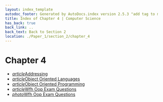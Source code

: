 ```yaml
---
layout: index_template
autodoc_footer: Generated by AutoDocs.index version 2.5.3 "add tag to make &lt;base&gt; work" ⓒ Starwort, 2020
title: Index of Chapter 4 | Computer Science
has_back: true
back_link: ..
back_text: Back to Section 2
location: ./Paper_1/section_2/chapter_4
---
```


# **Chapter 4**

- <a href='./addressing.html'><i title='MD file' class="material-icons">article</i>Addressing</a>
- <a href='./object_oriented_languages.html'><i title='MD file' class="material-icons">article</i>Object Oriented Languages</a>
- <a href='./object_oriented_programming.html'><i title='MD file' class="material-icons">article</i>Object Oriented Programming</a>
- <a href='./wfh_oop_exam_questions.html'><i title='MD file' class="material-icons">article</i>Wfh Oop Exam Questions</a>
- <a href='./wfh_oop_exam_questions.png'><i title='PNG file' class="material-icons">photo</i>Wfh Oop Exam Questions</a>
